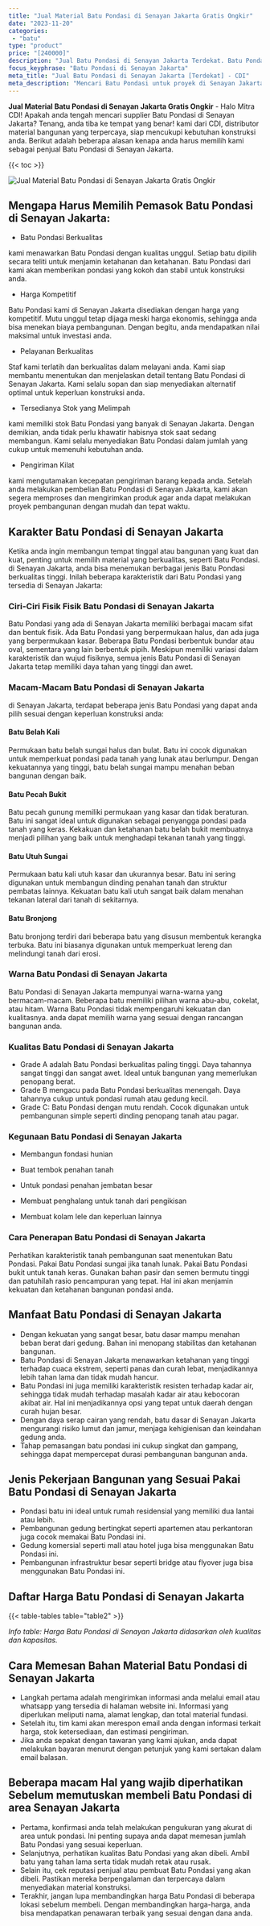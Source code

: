 ```yaml
---
title: "Jual Material Batu Pondasi di Senayan Jakarta Gratis Ongkir"
date: "2023-11-20"
categories:
 - "batu"
type: "product"
price: "[240000]"
description: "Jual Batu Pondasi di Senayan Jakarta Terdekat. Batu Pondasi ini sering digunakan dalam proyek konstruksi sebagai pondasi bangunan yang kokoh dan berkualitas. Silakan hubungi kami untuk informasi lebih lanjut."
focus_keyphrase: "Batu Pondasi di Senayan Jakarta"
meta_title: "Jual Batu Pondasi di Senayan Jakarta [Terdekat] - CDI"
meta_description: "Mencari Batu Pondasi untuk proyek di Senayan Jakarta? Kami menawarkan Batu Pondasi berkualitas untuk pondasi bangunan. Raih penawaran terbaik sekarang."
---
```


**Jual Material Batu Pondasi di Senayan Jakarta Gratis Ongkir** - Halo Mitra CDI! Apakah anda tengah mencari supplier Batu Pondasi di Senayan Jakarta? Tenang, anda tiba ke tempat yang benar! kami dari CDI, distributor material bangunan yang terpercaya, siap mencukupi kebutuhan konstruksi anda. Berikut adalah beberapa alasan kenapa anda harus memilih kami sebagai penjual Batu Pondasi di Senayan Jakarta.

{{< toc >}}

![Jual Material Batu Pondasi di Senayan Jakarta Gratis Ongkir](/images/batu/batu-pondasi-26.jpg)

## Mengapa Harus Memilih Pemasok Batu Pondasi di Senayan Jakarta:

*   Batu Pondasi Berkualitas

kami menawarkan Batu Pondasi dengan kualitas unggul. Setiap batu dipilih secara teliti untuk menjamin ketahanan dan ketahanan. Batu Pondasi dari kami akan memberikan pondasi yang kokoh dan stabil untuk konstruksi anda.
*   Harga Kompetitif

Batu Pondasi kami di Senayan Jakarta disediakan dengan harga yang kompetitif. Mutu unggul tetap dijaga meski harga ekonomis, sehingga anda bisa menekan biaya pembangunan. Dengan begitu, anda mendapatkan nilai maksimal untuk investasi anda.
*   Pelayanan Berkualitas

Staf kami terlatih dan berkualitas dalam melayani anda. Kami siap membantu menentukan dan menjelaskan detail tentang Batu Pondasi di Senayan Jakarta. Kami selalu sopan dan siap menyediakan alternatif optimal untuk keperluan konstruksi anda.
*   Tersedianya Stok yang Melimpah

kami memiliki stok Batu Pondasi yang banyak di Senayan Jakarta. Dengan demikian, anda tidak perlu khawatir habisnya stok saat sedang membangun. Kami selalu menyediakan Batu Pondasi dalam jumlah yang cukup untuk memenuhi kebutuhan anda.
*   Pengiriman Kilat

kami mengutamakan kecepatan pengiriman barang kepada anda. Setelah anda melakukan pembelian Batu Pondasi di Senayan Jakarta, kami akan segera memproses dan mengirimkan produk agar anda dapat melakukan proyek pembangunan dengan mudah dan tepat waktu.

## Karakter Batu Pondasi di Senayan Jakarta

Ketika anda ingin membangun tempat tinggal atau bangunan yang kuat dan kuat, penting untuk memilih material yang berkualitas, seperti Batu Pondasi. di Senayan Jakarta, anda bisa menemukan berbagai jenis Batu Pondasi berkualitas tinggi. Inilah beberapa karakteristik dari Batu Pondasi yang tersedia di Senayan Jakarta:

### Ciri-Ciri Fisik Fisik Batu Pondasi di Senayan Jakarta

Batu Pondasi yang ada di Senayan Jakarta memiliki berbagai macam sifat dan bentuk fisik. Ada Batu Pondasi yang berpermukaan halus, dan ada juga yang berpermukaan kasar. Beberapa Batu Pondasi berbentuk bundar atau oval, sementara yang lain berbentuk pipih. Meskipun memiliki variasi dalam karakteristik dan wujud fisiknya, semua jenis Batu Pondasi di Senayan Jakarta tetap memiliki daya tahan yang tinggi dan awet.

### Macam-Macam Batu Pondasi di Senayan Jakarta

di Senayan Jakarta, terdapat beberapa jenis Batu Pondasi yang dapat anda pilih sesuai dengan keperluan konstruksi anda:

#### Batu Belah Kali

Permukaan batu belah sungai halus dan bulat. Batu ini cocok digunakan untuk memperkuat pondasi pada tanah yang lunak atau berlumpur. Dengan kekuatannya yang tinggi, batu belah sungai mampu menahan beban bangunan dengan baik.

#### Batu Pecah Bukit

Batu pecah gunung memiliki permukaan yang kasar dan tidak beraturan. Batu ini sangat ideal untuk digunakan sebagai penyangga pondasi pada tanah yang keras. Kekakuan dan ketahanan batu belah bukit membuatnya menjadi pilihan yang baik untuk menghadapi tekanan tanah yang tinggi.

#### Batu Utuh Sungai

Permukaan batu kali utuh kasar dan ukurannya besar. Batu ini sering digunakan untuk membangun dinding penahan tanah dan struktur pembatas lainnya. Kekuatan batu kali utuh sangat baik dalam menahan tekanan lateral dari tanah di sekitarnya.

#### Batu Bronjong

Batu bronjong terdiri dari beberapa batu yang disusun membentuk kerangka terbuka. Batu ini biasanya digunakan untuk memperkuat lereng dan melindungi tanah dari erosi.

### Warna Batu Pondasi di Senayan Jakarta

Batu Pondasi di Senayan Jakarta mempunyai warna-warna yang bermacam-macam. Beberapa batu memiliki pilihan warna abu-abu, cokelat, atau hitam. Warna Batu Pondasi tidak mempengaruhi kekuatan dan kualitasnya. anda dapat memilih warna yang sesuai dengan rancangan bangunan anda.

### Kualitas Batu Pondasi di Senayan Jakarta

*   Grade A adalah Batu Pondasi berkualitas paling tinggi. Daya tahannya sangat tinggi dan sangat awet. Ideal untuk bangunan yang memerlukan penopang berat.
*   Grade B mengacu pada Batu Pondasi berkualitas menengah. Daya tahannya cukup untuk pondasi rumah atau gedung kecil.
*   Grade C: Batu Pondasi dengan mutu rendah. Cocok digunakan untuk pembangunan simple seperti dinding penopang tanah atau pagar.

### Kegunaan Batu Pondasi di Senayan Jakarta

*   Membangun fondasi hunian

*   Buat tembok penahan tanah

*   Untuk pondasi penahan jembatan besar

*   Membuat penghalang untuk tanah dari pengikisan

*   Membuat kolam lele dan keperluan lainnya

### Cara Penerapan Batu Pondasi di Senayan Jakarta

Perhatikan karakteristik tanah pembangunan saat menentukan Batu Pondasi. Pakai Batu Pondasi sungai jika tanah lunak. Pakai Batu Pondasi bukit untuk tanah keras. Gunakan bahan pasir dan semen bermutu tinggi dan patuhilah rasio pencampuran yang tepat. Hal ini akan menjamin kekuatan dan ketahanan bangunan pondasi anda.

## Manfaat Batu Pondasi di Senayan Jakarta

*   Dengan kekuatan yang sangat besar, batu dasar mampu menahan beban berat dari gedung. Bahan ini menopang stabilitas dan ketahanan bangunan.
*   Batu Pondasi di Senayan Jakarta menawarkan ketahanan yang tinggi terhadap cuaca ekstrem, seperti panas dan curah lebat, menjadikannya lebih tahan lama dan tidak mudah hancur.
*   Batu Pondasi ini juga memiliki karakteristik resisten terhadap kadar air, sehingga tidak mudah terhadap masalah kadar air atau kebocoran akibat air. Hal ini menjadikannya opsi yang tepat untuk daerah dengan curah hujan besar.
*   Dengan daya serap cairan yang rendah, batu dasar di Senayan Jakarta mengurangi risiko lumut dan jamur, menjaga kehigienisan dan keindahan gedung anda.
*   Tahap pemasangan batu pondasi ini cukup singkat dan gampang, sehingga dapat mempercepat durasi pembangunan bangunan anda.

## Jenis Pekerjaan Bangunan yang Sesuai Pakai Batu Pondasi di Senayan Jakarta

*   Pondasi batu ini ideal untuk rumah residensial yang memiliki dua lantai atau lebih.
*   Pembangunan gedung bertingkat seperti apartemen atau perkantoran juga cocok memakai Batu Pondasi ini.
*   Gedung komersial seperti mall atau hotel juga bisa menggunakan Batu Pondasi ini.
*   Pembangunan infrastruktur besar seperti bridge atau flyover juga bisa menggunakan Batu Pondasi ini.

## Daftar Harga Batu Pondasi di Senayan Jakarta

{{< table-tables table="table2" >}}

_Info table: Harga Batu Pondasi di Senayan Jakarta didasarkan oleh kualitas dan kapasitas._

## Cara Memesan Bahan Material Batu Pondasi di Senayan Jakarta

*   Langkah pertama adalah mengirimkan informasi anda melalui email atau whatsapp yang tersedia di halaman website ini. Informasi yang diperlukan meliputi nama, alamat lengkap, dan total material fundasi.
*   Setelah itu, tim kami akan merespon email anda dengan informasi terkait harga, stok ketersediaan, dan estimasi pengiriman.
*   Jika anda sepakat dengan tawaran yang kami ajukan, anda dapat melakukan bayaran menurut dengan petunjuk yang kami sertakan dalam email balasan.

## Beberapa macam Hal yang wajib diperhatikan Sebelum memutuskan membeli Batu Pondasi di area Senayan Jakarta

*   Pertama, konfirmasi anda telah melakukan pengukuran yang akurat di area untuk pondasi. Ini penting supaya anda dapat memesan jumlah Batu Pondasi yang sesuai keperluan.
*   Selanjutnya, perhatikan kualitas Batu Pondasi yang akan dibeli. Ambil batu yang tahan lama serta tidak mudah retak atau rusak.
*   Selain itu, cek reputasi penjual atau pembuat Batu Pondasi yang akan dibeli. Pastikan mereka berpengalaman dan terpercaya dalam menyediakan material konstruksi.
*   Terakhir, jangan lupa membandingkan harga Batu Pondasi di beberapa lokasi sebelum membeli. Dengan membandingkan harga-harga, anda bisa mendapatkan penawaran terbaik yang sesuai dengan dana anda.